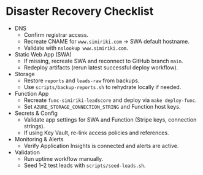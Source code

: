 # Disaster Recovery Checklist

- DNS
  - Confirm registrar access.
  - Recreate CNAME for `www.simiriki.com` → SWA default hostname.
  - Validate with `nslookup www.simiriki.com`.
- Static Web App (SWA)
  - If missing, recreate SWA and reconnect to GitHub branch `main`.
  - Redeploy artifacts (rerun latest successful deploy workflow).
- Storage
  - Restore `reports` and `leads-raw` from backups.
  - Use `scripts/backup-reports.sh` to rehydrate locally if needed.
- Function App
  - Recreate `func-simiriki-leadscore` and deploy via `make deploy-func`.
  - Set `AZURE_STORAGE_CONNECTION_STRING` and Function host keys.
- Secrets & Config
  - Validate app settings for SWA and Function (Stripe keys, connection strings).
  - If using Key Vault, re-link access policies and references.
- Monitoring & Alerts
  - Verify Application Insights is connected and alerts are active.
- Validation
  - Run uptime workflow manually.
  - Seed 1–2 test leads with `scripts/seed-leads.sh`.
